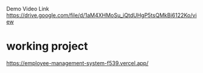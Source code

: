 Demo Video Link
https://drive.google.com/file/d/1aM4XHMoSu_iQtdUHgP5tsQMkBi6122Ko/view

# working project
https://employee-management-system-f539.vercel.app/
